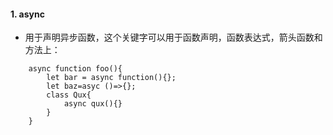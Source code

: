 #### 1. async
- 用于声明异步函数，这个关键字可以用于函数声明，函数表达式，箭头函数和方法上：
```
    async function foo(){
        let bar = async function(){};
        let baz=asyc ()=>{};
        class Qux{
            async qux(){}
        }
    }
```